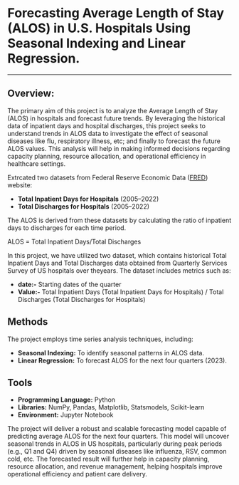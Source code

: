 # Forecasting Average Length of Stay (ALOS) in U.S. Hospitals Using Seasonal Indexing and Linear Regression.
---
## Overview:
The primary aim of this project is to analyze the Average Length of Stay (ALOS) in hospitals and forecast future trends. By leveraging the historical data of inpatient days and hospital discharges, this project seeks to understand trends in ALOS data to investigate the effect of seasonal diseases like flu, respiratory illness, etc; and finally to forecast the future ALOS values. This analysis will help in making informed decisions regarding capacity planning, resource allocation, and operational efficiency in healthcare settings.

Extrcated two datasets from Federal Reserve Economic Data ([FRED](https://fred.stlouisfed.org/)) website:

- __Total Inpatient Days for Hospitals__ (2005–2022)
- __Total Discharges for Hospitals__ (2005–2022)

The ALOS is derived from these datasets by calculating the ratio of inpatient days to discharges for each time period. 

ALOS = Total Inpatient Days/Total Discharges

In this project, we have utilized two dataset, which contains historical Total Inpatient Days and Total Discharges data obtained from Quarterly Services Survey of US hospitals over theyears. The dataset includes metrics such as:

- __date:-__	Starting dates of the quarter
- __Value:-__	Total Inpatient Days (Total Inpatient Days for Hospitals) / Total Discharges (Total Discharges for Hospitals)

## Methods
The project employs time series analysis techniques, including:

- __Seasonal Indexing:__ To identify seasonal patterns in ALOS data.
- __Linear Regression:__ To forecast ALOS for the next four quarters (2023).

## Tools
- __Programming Language:__ Python
- __Libraries:__ NumPy, Pandas, Matplotlib, Statsmodels, Scikit-learn
- __Environment:__ Jupyter Notebook

The project will deliver a robust and scalable forecasting model capable of predicting average ALOS for the next four quarters. This model will uncover seasonal trends in ALOS in US hospitals, particularly during peak periods (e.g., Q1 and Q4) driven by seasonal diseases like influenza, RSV, common cold, etc. The forecasted result will further help in capacity planning, resource allocation, and revenue management, helping hospitals improve operational efficiency and patient care delivery.

